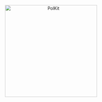 <div id="image" align="center">
  <img src="blob:https://web.telegram.org/21d78a50-1b7d-4dc6-a0b3-185523f00a93" alt="PolKit" height="300">
</div>
